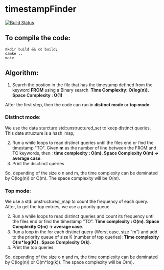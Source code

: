 # timestampFinder

[![Build Status](https://travis-ci.com/eduardotsimoes/timestampFinder.svg?branch=master)](https://travis-ci.com/eduardotsimoes/timestampFinder)

## To compile the code:

```
mkdir build && cd build;
camke ..
make
```

## Algorithm:

1. Search the postion in the file that has the timestamp defined from the keyword __FROM__ using a Binary search. **Time Complexity: O(log(n)). Space Complexity : O(1)**

After the first step, then the code can run in __distinct mode__ or __top mode__.

### Distinct mode:

We use the data sturcture std::unstructured_set to keep distinct queries. This date structure is a hash_map;

2. Run a while loops to read distinct queries until the files end or find the timestamp "TO". Given __m__ as the number of line between the FROM and TO keywords, then : **time complexity : O(m). Space Complexity O(m) -> average case**.
3. Print the disctinct queries

So, depending of the size o n and m, the time complexity can be dominated by O(log(n)) or O(m). The space complexity will be O(m).

### Top mode:

We use a std::unstructured_map to count the frequency of each query.
After, to get the top entries, we use a priority queue.

2. Run a while loops to read distinct queries and count its frequency until the files end or find the timestamp "TO". **Time complexity : O(m)**. **Space Complexity O(m) -> average case**.
3. Run a loop in the for each distinct query (Worst case, size "m")  and add to the priority queue of size K (number of top queries): **Time complexity O(m*log(K)) . Space Complexity O(k)**.
4. Print the top queries

So, depending of the size o n and m, the time complexity can be dominated by O(log(n)) or O(m*log(k)). The space complexity will be O(m).